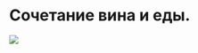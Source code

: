 # Сочетание вина и еды.

![](/images/Kulinar/Sovet/Infographics/Wine-and-food-final-1024x768@2x.jpg)
